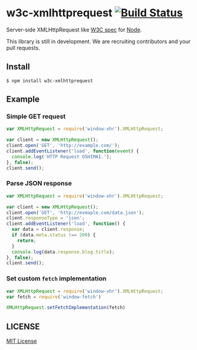 # w3c-xmlhttprequest [![Build Status](https://travis-ci.org/ykzts/node-xmlhttprequest.svg?branch=master)](https://travis-ci.org/ykzts/node-xmlhttprequest)

Server-side XMLHttpRequest like [W3C spec](https://www.w3.org/TR/2014/WD-XMLHttpRequest-20140130/) for [Node](https://nodejs.org/).

This library is still in development. We are recruiting contributors and your pull requests.

## Install

```shell
$ npm install w3c-xmlhttprequest
```

## Example

### Simple GET request

```javascript
var XMLHttpRequest = require('window-xhr').XMLHttpRequest;

var client = new XMLHttpRequest();
client.open('GET', 'http://example.com/');
client.addEventListener('load', function(event) {
  console.log('HTTP Request OSHIMAI.');
}, false);
client.send();
```

### Parse JSON response

```javascript
var XMLHttpRequest = require('window-xhr').XMLHttpRequest;

var client = new XMLHttpRequest();
client.open('GET', 'http://exmaple.com/data.json');
client.responseType = 'json';
client.addEventListener('load', function() {
  var data = client.response;
  if (data.meta.status !== 200) {
    return;
  }
  console.log(data.response.blog.title);
}, false);
client.send();
```

### Set custom `fetch` implementation

```javascript
var XMLHttpRequest = require('window-xhr').XMLHttpRequest;
var fetch = require('window-fetch')

XMLHttpRequest.setFetchImplementation(fetch)
```

## LICENSE

[MIT License](LICENSE)
